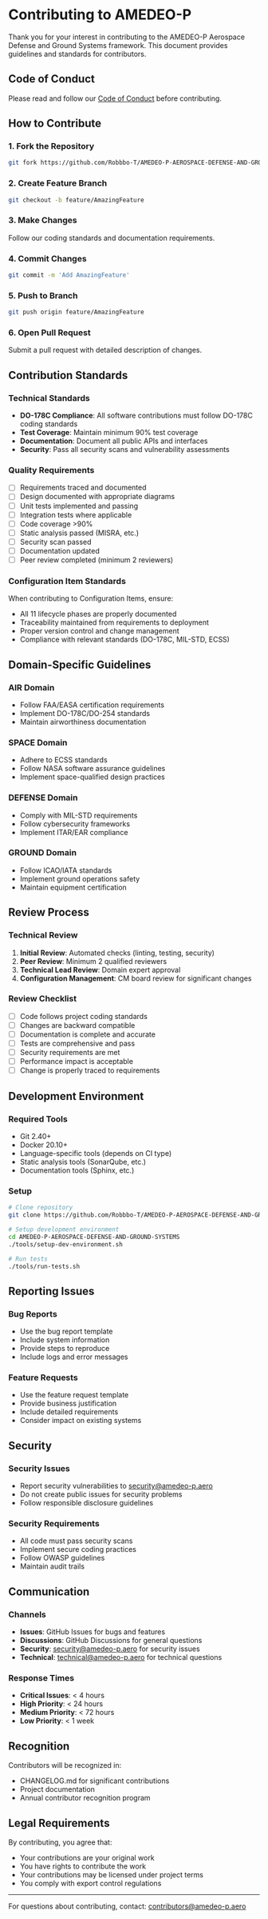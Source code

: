 # Contributing to AMEDEO-P

Thank you for your interest in contributing to the AMEDEO-P Aerospace Defense and Ground Systems framework. This document provides guidelines and standards for contributors.

## Code of Conduct

Please read and follow our [Code of Conduct](CODE_OF_CONDUCT.md) before contributing.

## How to Contribute

### 1. Fork the Repository
```bash
git fork https://github.com/Robbbo-T/AMEDEO-P-AEROSPACE-DEFENSE-AND-GROUND-SYSTEMS
```

### 2. Create Feature Branch
```bash
git checkout -b feature/AmazingFeature
```

### 3. Make Changes
Follow our coding standards and documentation requirements.

### 4. Commit Changes
```bash
git commit -m 'Add AmazingFeature'
```

### 5. Push to Branch
```bash
git push origin feature/AmazingFeature
```

### 6. Open Pull Request
Submit a pull request with detailed description of changes.

## Contribution Standards

### Technical Standards
- **DO-178C Compliance**: All software contributions must follow DO-178C coding standards
- **Test Coverage**: Maintain minimum 90% test coverage
- **Documentation**: Document all public APIs and interfaces
- **Security**: Pass all security scans and vulnerability assessments

### Quality Requirements
- [ ] Requirements traced and documented
- [ ] Design documented with appropriate diagrams
- [ ] Unit tests implemented and passing
- [ ] Integration tests where applicable
- [ ] Code coverage >90%
- [ ] Static analysis passed (MISRA, etc.)
- [ ] Security scan passed
- [ ] Documentation updated
- [ ] Peer review completed (minimum 2 reviewers)

### Configuration Item Standards
When contributing to Configuration Items, ensure:
- All 11 lifecycle phases are properly documented
- Traceability maintained from requirements to deployment
- Proper version control and change management
- Compliance with relevant standards (DO-178C, MIL-STD, ECSS)

## Domain-Specific Guidelines

### AIR Domain
- Follow FAA/EASA certification requirements
- Implement DO-178C/DO-254 standards
- Maintain airworthiness documentation

### SPACE Domain
- Adhere to ECSS standards
- Follow NASA software assurance guidelines
- Implement space-qualified design practices

### DEFENSE Domain
- Comply with MIL-STD requirements
- Follow cybersecurity frameworks
- Implement ITAR/EAR compliance

### GROUND Domain
- Follow ICAO/IATA standards
- Implement ground operations safety
- Maintain equipment certification

## Review Process

### Technical Review
1. **Initial Review**: Automated checks (linting, testing, security)
2. **Peer Review**: Minimum 2 qualified reviewers
3. **Technical Lead Review**: Domain expert approval
4. **Configuration Management**: CM board review for significant changes

### Review Checklist
- [ ] Code follows project coding standards
- [ ] Changes are backward compatible
- [ ] Documentation is complete and accurate
- [ ] Tests are comprehensive and pass
- [ ] Security requirements are met
- [ ] Performance impact is acceptable
- [ ] Change is properly traced to requirements

## Development Environment

### Required Tools
- Git 2.40+
- Docker 20.10+
- Language-specific tools (depends on CI type)
- Static analysis tools (SonarQube, etc.)
- Documentation tools (Sphinx, etc.)

### Setup
```bash
# Clone repository
git clone https://github.com/Robbbo-T/AMEDEO-P-AEROSPACE-DEFENSE-AND-GROUND-SYSTEMS.git

# Setup development environment
cd AMEDEO-P-AEROSPACE-DEFENSE-AND-GROUND-SYSTEMS
./tools/setup-dev-environment.sh

# Run tests
./tools/run-tests.sh
```

## Reporting Issues

### Bug Reports
- Use the bug report template
- Include system information
- Provide steps to reproduce
- Include logs and error messages

### Feature Requests
- Use the feature request template
- Provide business justification
- Include detailed requirements
- Consider impact on existing systems

## Security

### Security Issues
- Report security vulnerabilities to security@amedeo-p.aero
- Do not create public issues for security problems
- Follow responsible disclosure guidelines

### Security Requirements
- All code must pass security scans
- Implement secure coding practices
- Follow OWASP guidelines
- Maintain audit trails

## Communication

### Channels
- **Issues**: GitHub Issues for bugs and features
- **Discussions**: GitHub Discussions for general questions
- **Security**: security@amedeo-p.aero for security issues
- **Technical**: technical@amedeo-p.aero for technical questions

### Response Times
- **Critical Issues**: < 4 hours
- **High Priority**: < 24 hours
- **Medium Priority**: < 72 hours
- **Low Priority**: < 1 week

## Recognition

Contributors will be recognized in:
- CHANGELOG.md for significant contributions
- Project documentation
- Annual contributor recognition program

## Legal Requirements

By contributing, you agree that:
- Your contributions are your original work
- You have rights to contribute the work
- Your contributions may be licensed under project terms
- You comply with export control regulations

---

For questions about contributing, contact: contributors@amedeo-p.aero